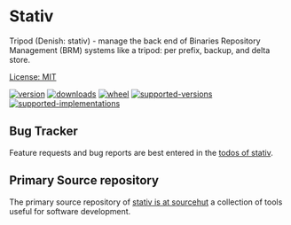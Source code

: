 # Stativ

Tripod (Denish: stativ) - manage the back end of Binaries Repository Management (BRM) systems like a tripod: per prefix, backup, and delta store.

[License: MIT](https://git.sr.ht/~sthagen/stativ/tree/default/item/LICENSE)

[![version](https://img.shields.io/pypi/v/stativ.svg?style=flat)](https://pypi.python.org/pypi/stativ/)
[![downloads](https://pepy.tech/badge/stativ/month)](https://pepy.tech/project/stativ)
[![wheel](https://img.shields.io/pypi/wheel/stativ.svg?style=flat)](https://pypi.python.org/pypi/stativ/)
[![supported-versions](https://img.shields.io/pypi/pyversions/stativ.svg?style=flat)](https://pypi.python.org/pypi/stativ/)
[![supported-implementations](https://img.shields.io/pypi/implementation/stativ.svg?style=flat)](https://pypi.python.org/pypi/stativ/)

## Bug Tracker

Feature requests and bug reports are best entered in the [todos of stativ](https://todo.sr.ht/~sthagen/stativ).
## Primary Source repository

The primary source repository of [stativ is at sourcehut](https://git.sr.ht/~sthagen/stativ)
a collection of tools useful for software development.

